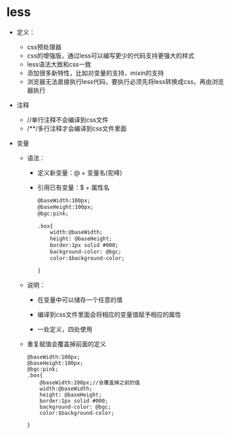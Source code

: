 # less

* 定义：

  * css预处理器
  * css的增强版，通过less可以编写更少的代码支持更强大的样式
  * less语法大致和css一致
  * 添加很多新特性，比如对变量的支持，mixin的支持
  * 浏览器无法直接执行less代码，要执行必须先将less转换成css，再由浏览器执行

* 注释

  * //单行注释不会编译到css文件
  * /**/多行注释才会编译到css文件里面

* 变量

  * 语法：

    * 定义新变量：@ + 变量名(驼峰)

    * 引用已有变量：$ + 属性名

      ```html
      @baseWidth:100px;
      @baseHeight:100px;
      @bgc:pink;
      
      .box{
          width:@baseWidth;
          height: @baseHeight;
          border:1px solid #000;
          background-color: @bgc;
          color:$background-color;
      
      }
      ```

  * 说明：

    * 在变量中可以储存一个任意的值

    * 编译到css文件里面会将相应的变量值赋予相应的属性

    * 一处定义，四处使用

  * 重复赋值会覆盖掉前面的定义

    ```
    @baseWidth:100px;
    @baseHeight:100px;
    @bgc:pink;
    .box{
    	@baseWidth:200px;//会覆盖掉之前的值
        width:@baseWidth;
        height: @baseHeight;
        border:1px solid #000;
        background-color: @bgc;
        color:$background-color;
    
    }
    ```

    
